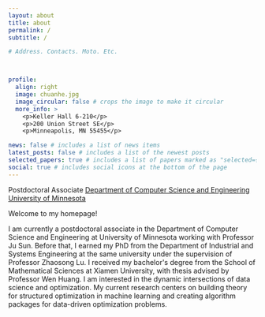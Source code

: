 ```yaml
---
layout: about
title: about
permalink: /
subtitle: /

# Address. Contacts. Moto. Etc.



profile:
  align: right
  image: chuanhe.jpg
  image_circular: false # crops the image to make it circular
  more_info: >
    <p>Keller Hall 6-210</p>
    <p>200 Union Street SE</p>
    <p>Minneapolis, MN 55455</p>

news: false # includes a list of news items
latest_posts: false # includes a list of the newest posts
selected_papers: true # includes a list of papers marked as "selected={true}"
social: true # includes social icons at the bottom of the page
---
```

Postdoctoral Associate
<a href='https://cse.umn.edu/cs'>Department of Computer Science and Engineering</a>
<a href='https://twin-cities.umn.edu/'>University of Minnesota</a>


Welcome to my homepage!

I am currently a postdoctoral associate in the Department of Computer Science and Engineering at University of Minnesota working with Professor Ju Sun. Before that, I earned my PhD from the Department of Industrial and Systems Engineering at the same university under the supervision of Professor Zhaosong Lu. I received my bachelor's degree from the School of Mathematical Sciences at Xiamen University, with thesis advised by Professor Wen Huang. I am interested in the dynamic intersections of data science and optimization. My current research centers on building theory for structured optimization in machine learning and creating algorithm packages for data-driven optimization problems.


